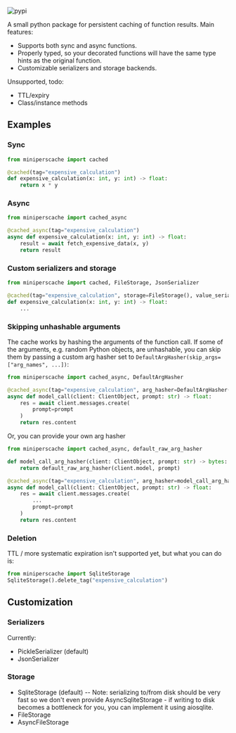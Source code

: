 ![pypi](https://img.shields.io/pypi/v/miniperscache)

A small python package for persistent caching of function results. Main features:
- Supports both sync and async functions.
- Properly typed, so your decorated functions will have the same type hints as the original function.
- Customizable serializers and storage backends.

Unsupported, todo:
- TTL/expiry
- Class/instance methods

## Examples

### Sync
```python
from miniperscache import cached

@cached(tag="expensive_calculation")
def expensive_calculation(x: int, y: int) -> float:
    return x * y
```

### Async
```python
from miniperscache import cached_async

@cached_async(tag="expensive_calculation")
async def expensive_calculation(x: int, y: int) -> float:
    result = await fetch_expensive_data(x, y)
    return result
```

### Custom serializers and storage
```python
from miniperscache import cached, FileStorage, JsonSerializer

@cached(tag="expensive_calculation", storage=FileStorage(), value_serializer=JsonSerializer())
def expensive_calculation(x: int, y: int) -> float:
    ...
```

### Skipping unhashable arguments
The cache works by hashing the arguments of the function call. If some of the arguments, e.g. random Python objects, are unhashable, you can skip them by passing a custom arg hasher set to `DefaultArgHasher(skip_args=["arg_names", ...])`:
```python
from miniperscache import cached_async, DefaultArgHasher

@cached_async(tag="expensive_calculation", arg_hasher=DefaultArgHasher(skip_args=["client"]))
async def model_call(client: ClientObject, prompt: str) -> float:
    res = await client.messages.create(
        prompt=prompt
    )
    return res.content
```

Or, you can provide your own arg hasher
```python
from miniperscache import cached_async, default_raw_arg_hasher

def model_call_arg_hasher(client: ClientObject, prompt: str) -> bytes:
    return default_raw_arg_hasher(client.model, prompt)

@cached_async(tag="expensive_calculation", arg_hasher=model_call_arg_hasher)
async def model_call(client: ClientObject, prompt: str) -> float:
    res = await client.messages.create(
        ...
        prompt=prompt
    )
    return res.content
```

### Deletion
TTL / more systematic expiration isn't supported yet, but what you can do is:
```python
from miniperscache import SqliteStorage
SqliteStorage().delete_tag("expensive_calculation")
```

## Customization
### Serializers
Currently:
- PickleSerializer (default)
- JsonSerializer

### Storage
- SqliteStorage (default)
-- Note: serializing to/from disk should be very fast so we don't even provide AsyncSqliteStorage - if writing to disk becomes a bottleneck for you, you can implement it using aiosqlite.
- FileStorage
- AsyncFileStorage
